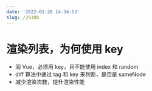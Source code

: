 ```yaml
---
date: '2022-01-28 14:34:53'
slug: /29388
---
```


# 渲染列表，为何使用 key

- 同 Vue，必须用 key，且不能使用 index 和 random
- diff 算法中通过 tag 和 key 来判断，是否是 sameNode
- 减少渲染次数，提升渲染性能
